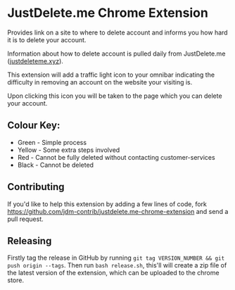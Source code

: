 # JustDelete.me Chrome Extension

Provides link on a site to where to delete account and informs you how hard it is to delete your account.

Information about how to delete account is pulled daily from JustDelete.me ([justdeleteme.xyz](http://justdeleteme.xyz)).

This extension will add a traffic light icon to your omnibar indicating the difficulty in removing an account on the website your visiting is.

Upon clicking this icon you will be taken to the page which you can delete your account.

## Colour Key:
* Green - Simple process
* Yellow - Some extra steps involved
* Red - Cannot be fully deleted without contacting customer-services
* Black - Cannot be deleted

## Contributing

If you'd like to help this extension by adding a few lines of code, fork https://github.com/jdm-contrib/justdelete.me-chrome-extension and send a pull request.

## Releasing

Firstly tag the release in GitHub by running `git tag VERSION_NUMBER && git push origin --tags`. Then run `bash release.sh`, this'll will create a zip file of the latest version of the extension, which can be uploaded to the chrome store.
